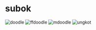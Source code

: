 # subok
![doodle](https://user-images.githubusercontent.com/96562917/170832995-9e4c9c73-d9c6-4565-9d85-ee6847418a55.png)
![ffdoodle](https://user-images.githubusercontent.com/96562917/170833430-d85fb57d-d0cc-42cc-b096-f43f7b7c1788.jpg)
![mdoodle](https://user-images.githubusercontent.com/96562917/170833577-11a793e6-7ff1-441e-b671-0fc69091b367.jpg)
![ungkot](https://user-images.githubusercontent.com/96562917/170834835-e2025c86-9663-4f29-9e57-f1ec746ef7a0.jpg)
